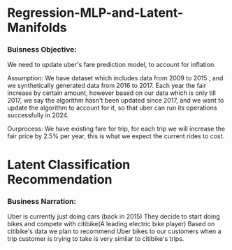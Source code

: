 # Regression-MLP-and-Latent-Manifolds

### Buisness Objective:

We need to update uber's fare prediction model, to account for inflation.

Assumption: We have dataset which includes data from 2009 to 2015 , and we synthetically generated data from 2016 to 2017. Each year the fair increase by certain amount, however based on our data which is only till 2017, we say the algorithm hasn't been updated since 2017, and we want to update the algorithm to account for it, so that uber can run its operations successfully in 2024.

Ourprocess: We have existing fare for trip, for each trip we will increase the fair price by 2.5% per year, this is what we expect the current rides to cost.

# Latent Classification Recommendation

### Business Narration:

Uber is currently just doing cars (back in 2015)
They decide to start doing bikes and compete with citibike(A leading electric bike player)
Based on citibike's data we plan to recommend Uber bikes to our customers when a trip customer is trying to take is very similar to citibike's trips.
